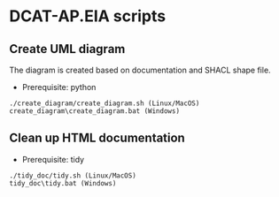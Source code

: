 # DCAT-AP.EIA scripts

## Create UML diagram

The diagram is created based on documentation and SHACL shape file.
* Prerequisite: python

```
./create_diagram/create_diagram.sh (Linux/MacOS)
create_diagram\create_diagram.bat (Windows)
```

## Clean up HTML documentation


* Prerequisite: tidy

```
./tidy_doc/tidy.sh (Linux/MacOS)
tidy_doc\tidy.bat (Windows)
```
